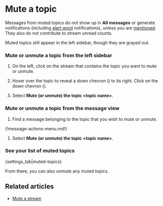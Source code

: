 # Mute a topic

Messages from muted topics do not show up in **All messages** or generate
notifications (including [alert word](/help/add-an-alert-word)
notifications), unless you are
[mentioned](/help/mention-a-user-or-group). They also do not contribute to
stream unread counts.

Muted topics still appear in the left sidebar, though they are grayed out.

### Mute or unmute a topic from the left sidebar

1. On the left, click on the stream that contains the topic you want to mute or unmute.

2. Hover over the topic to reveal a down chevron
   (<i class="fa fa-chevron-down"></i>) to its right.
   Click on the down chevron (<i class="fa fa-chevron-down"></i>).

4. Select **Mute (or unmute) the topic <topic name\>**.

### Mute or unmute a topic from the message view

1. Find a message belonging to the topic that you wish to mute or unmute.

{!message-actions-menu.md!}

1. Select **Mute (or unmute) the topic <topic name\>**.

### See your list of muted topics

{settings_tab|muted-topics}

From there, you can also unmute any muted topics.

## Related articles

* [Mute a stream](/help/mute-a-stream)
